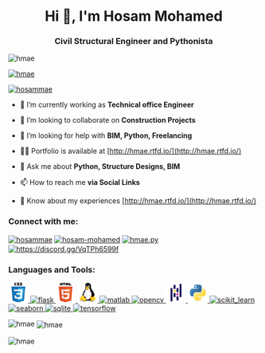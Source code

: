 <h1 align="center">Hi 👋, I'm Hosam Mohamed</h1>
<h3 align="center">Civil Structural Engineer and Pythonista</h3>

<p align="left"> <img src="https://komarev.com/ghpvc/?username=hmae&label=Profile%20views&color=0e75b6&style=flat" alt="hmae" /> </p>

<p align="left"> <a href="https://github.com/ryo-ma/github-profile-trophy"><img src="https://github-profile-trophy.vercel.app/?username=hmae" alt="hmae" /></a> </p>

<p align="left"> <a href="https://twitter.com/hosammae" target="blank"><img src="https://img.shields.io/twitter/follow/hosammae?logo=twitter&style=for-the-badge" alt="hosammae" /></a> </p>

- 🔭 I’m currently working as **Technical office Engineer**

- 👯 I’m looking to collaborate on **Construction Projects**

- 🤝 I’m looking for help with **BIM, Python, Freelancing**

- 👨‍💻 Portfolio is available at [http://hmae.rtfd.io/](http://hmae.rtfd.io/)

- 💬 Ask me about **Python, Structure Designs, BIM**

- 📫 How to reach me **via Social Links**

- 📄 Know about my experiences [http://hmae.rtfd.io/](http://hmae.rtfd.io/)

<h3 align="left">Connect with me:</h3>
<p align="left">
<a href="https://twitter.com/hosammae" target="blank"><img align="center" src="https://raw.githubusercontent.com/rahuldkjain/github-profile-readme-generator/master/src/images/icons/Social/twitter.svg" alt="hosammae" height="30" width="40" /></a>
<a href="https://linkedin.com/in/hosam-mohamed" target="blank"><img align="center" src="https://raw.githubusercontent.com/rahuldkjain/github-profile-readme-generator/master/src/images/icons/Social/linked-in-alt.svg" alt="hosam-mohamed" height="30" width="40" /></a>
<a href="https://fb.com/hmae.py" target="blank"><img align="center" src="https://raw.githubusercontent.com/rahuldkjain/github-profile-readme-generator/master/src/images/icons/Social/facebook.svg" alt="hmae.py" height="30" width="40" /></a>
<a href="https://discord.gg/https://discord.gg/VqTPh6599f" target="blank"><img align="center" src="https://raw.githubusercontent.com/rahuldkjain/github-profile-readme-generator/master/src/images/icons/Social/discord.svg" alt="https://discord.gg/VqTPh6599f" height="30" width="40" /></a>
</p>

<h3 align="left">Languages and Tools:</h3>
<p align="left"> <a href="https://www.w3schools.com/css/" target="_blank" rel="noreferrer"> <img src="https://raw.githubusercontent.com/devicons/devicon/master/icons/css3/css3-original-wordmark.svg" alt="css3" width="40" height="40"/> </a> <a href="https://flask.palletsprojects.com/" target="_blank" rel="noreferrer"> <img src="https://www.vectorlogo.zone/logos/pocoo_flask/pocoo_flask-icon.svg" alt="flask" width="40" height="40"/> </a> <a href="https://www.w3.org/html/" target="_blank" rel="noreferrer"> <img src="https://raw.githubusercontent.com/devicons/devicon/master/icons/html5/html5-original-wordmark.svg" alt="html5" width="40" height="40"/> </a> <a href="https://www.linux.org/" target="_blank" rel="noreferrer"> <img src="https://raw.githubusercontent.com/devicons/devicon/master/icons/linux/linux-original.svg" alt="linux" width="40" height="40"/> </a> <a href="https://www.mathworks.com/" target="_blank" rel="noreferrer"> <img src="https://upload.wikimedia.org/wikipedia/commons/2/21/Matlab_Logo.png" alt="matlab" width="40" height="40"/> </a> <a href="https://opencv.org/" target="_blank" rel="noreferrer"> <img src="https://www.vectorlogo.zone/logos/opencv/opencv-icon.svg" alt="opencv" width="40" height="40"/> </a> <a href="https://pandas.pydata.org/" target="_blank" rel="noreferrer"> <img src="https://raw.githubusercontent.com/devicons/devicon/2ae2a900d2f041da66e950e4d48052658d850630/icons/pandas/pandas-original.svg" alt="pandas" width="40" height="40"/> </a> <a href="https://www.python.org" target="_blank" rel="noreferrer"> <img src="https://raw.githubusercontent.com/devicons/devicon/master/icons/python/python-original.svg" alt="python" width="40" height="40"/> </a> <a href="https://scikit-learn.org/" target="_blank" rel="noreferrer"> <img src="https://upload.wikimedia.org/wikipedia/commons/0/05/Scikit_learn_logo_small.svg" alt="scikit_learn" width="40" height="40"/> </a> <a href="https://seaborn.pydata.org/" target="_blank" rel="noreferrer"> <img src="https://seaborn.pydata.org/_images/logo-mark-lightbg.svg" alt="seaborn" width="40" height="40"/> </a> <a href="https://www.sqlite.org/" target="_blank" rel="noreferrer"> <img src="https://www.vectorlogo.zone/logos/sqlite/sqlite-icon.svg" alt="sqlite" width="40" height="40"/> </a> <a href="https://www.tensorflow.org" target="_blank" rel="noreferrer"> <img src="https://www.vectorlogo.zone/logos/tensorflow/tensorflow-icon.svg" alt="tensorflow" width="40" height="40"/> </a> </p>

<p><img align="left" src="https://github-readme-stats.vercel.app/api/top-langs?username=hmae&show_icons=true&locale=en&layout=compact" alt="hmae" /></p>

<p>&nbsp;<img align="center" src="https://github-readme-stats.vercel.app/api?username=hmae&show_icons=true&locale=en" alt="hmae" /></p>

<p><img align="center" src="https://github-readme-streak-stats.herokuapp.com/?user=hmae&" alt="hmae" /></p>
